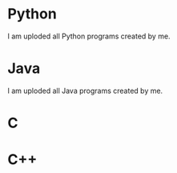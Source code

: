 # Python
I am uploded all Python programs created by me.

# Java
I am uploded all Java programs created by me.

# C

# C++
